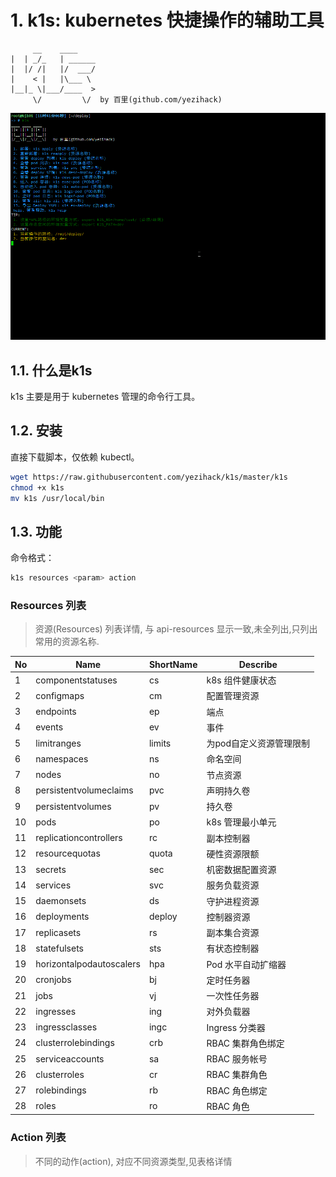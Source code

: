 
# 1. k1s: kubernetes 快捷操作的辅助工具

```text
     __    ____        
|  | _/_   | ______
|  |/ /|   |/  ___/
|    < |   |\___ \ 
|__|_ \|___/____  >
     \/         \/  by 百里(github.com/yezihack)
```

![](asset/k1s.gif)

## 1.1. 什么是k1s

k1s 主要是用于 kubernetes 管理的命令行工具。

## 1.2. 安装

直接下载脚本，仅依赖 kubectl。

```sh
wget https://raw.githubusercontent.com/yezihack/k1s/master/k1s
chmod +x k1s
mv k1s /usr/local/bin
```

## 1.3. 功能

命令格式：

```sh
k1s resources <param> action
```

### Resources 列表

> 资源(Resources) 列表详情, 与 api-resources 显示一致,未全列出,只列出常用的资源名称.

| No  | Name                     | ShortName | Describe                |
| --- | ------------------------ | --------- | ----------------------- |
| 1   | componentstatuses        | cs        | k8s 组件健康状态        |
| 2   | configmaps               | cm        | 配置管理资源            |
| 3   | endpoints                | ep        | 端点                    |
| 4   | events                   | ev        | 事件                    |
| 5   | limitranges              | limits    | 为pod自定义资源管理限制 |
| 6   | namespaces               | ns        | 命名空间                |
| 7   | nodes                    | no        | 节点资源                |
| 8   | persistentvolumeclaims   | pvc       | 声明持久卷              |
| 9   | persistentvolumes        | pv        | 持久卷                  |
| 10  | pods                     | po        | k8s 管理最小单元        |
| 11  | replicationcontrollers   | rc        | 副本控制器              |
| 12  | resourcequotas           | quota     | 硬性资源限额            |
| 13  | secrets                  | sec       | 机密数据配置资源        |
| 14  | services                 | svc       | 服务负载资源            |
| 15  | daemonsets               | ds        | 守护进程资源            |
| 16  | deployments              | deploy    | 控制器资源              |
| 17  | replicasets              | rs        | 副本集合资源            |
| 18  | statefulsets             | sts       | 有状态控制器            |
| 19  | horizontalpodautoscalers | hpa       | Pod 水平自动扩缩器      |
| 20  | cronjobs                 | bj        | 定时任务器              |
| 21  | jobs                     | vj        | 一次性任务器            |
| 22  | ingresses                | ing       | 对外负载器              |
| 23  | ingressclasses           | ingc      | Ingress 分类器          |
| 24  | clusterrolebindings      | crb       | RBAC 集群角色绑定       |
| 25  | serviceaccounts          | sa        | RBAC 服务帐号           |
| 26  | clusterroles             | cr        | RBAC 集群角色           |
| 27  | rolebindings             | rb        | RBAC 角色绑定           |
| 28  | roles                    | ro        | RBAC 角色               |

### Action 列表

> 不同的动作(action), 对应不同资源类型,见表格详情